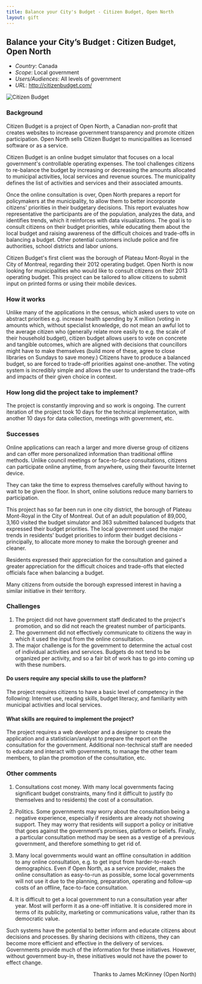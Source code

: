 ```yaml
---
title: Balance your City's Budget - Citizen Budget, Open North
layout: gift
---
```


## Balance your City’s Budget : Citizen Budget, Open North

* *Country*: Canada
* *Scope*: Local government
* *Users/Audiences*: All levels of government
* *URL*: http://citizenbudget.com/

<img alt="Citizen Budget" src="http://farm8.staticflickr.com/7229/7272472996_6013c841d1_o.png" class="screenshot" />

### Background

Citizen Budget is a project of Open North, a Canadian non-profit that creates websites to increase government transparency and promote citizen participation. Open North sells Citizen Budget to municipalities as licensed software or as a service.

Citizen Budget is an online budget simulator that focuses on a local government's controllable operating expenses. The tool challenges citizens to re-balance the budget by increasing or decreasing the amounts allocated to municipal activities, local services and revenue sources. The municipality defines the list of activities and services and their associated amounts.

Once the online consultation is over, Open North prepares a report for policymakers at the municipality,  to allow them to better incorporate citizens' priorities in their budgetary decisions. This report evaluates how representative the participants are of the population, analyzes the data, and identifies trends, which it reinforces with data visualizations.
The goal is to consult citizens on their budget priorities, while educating them about the local budget and raising awareness of the difficult choices and trade-offs in balancing a budget. Other potential customers include police and fire authorities, school districts and labor unions.

Citizen Budget's first client was the borough of Plateau Mont-Royal in the City of Montreal, regarding their 2012 operating budget. Open North is now looking for municipalities who would like to consult citizens on their 2013 operating budget. This project can be tailored to allow citizens to submit input on printed forms or using their mobile devices.

### How it works

Unlike many of the applications in the census, which asked users to vote on abstract priorities e.g. increase health spending by X million (voting in amounts which, without specialist knowledge, do not mean an awful lot to the average citizen who (generally relate more easily to e.g. the scale of their household budget), citizen budget allows users to vote on concrete and tangible outcomes, which are aligned with decisions that councillors might have to make themselves (build more of these, agree to close libraries on Sundays to save money.) Citizens have to produce a balanced budget, so are forced to trade-off priorities against one-another. The voting system is incredibly simple and allows the user to understand the trade-offs and impacts of their given choice in context.

### How long did the project take to implement?

The project is constantly improving and so work is ongoing. The current iteration of the project took 10 days for the technical implementation, with another 10 days for data collection, meetings with government, etc.

### Successes

Online applications can reach a larger and more diverse group of citizens and can offer more personalized information than traditional offline methods. Unlike council meetings or face-to-face consultations, citizens can participate online anytime, from anywhere, using their favourite Internet device.

They can take the time to express themselves carefully without having to wait to be given the floor. In short, online solutions reduce many barriers to participation.

This project has so far been run in one city district, the borough of Plateau Mont-Royal in the City of Montreal. Out of an adult population of 89,000, 3,160 visited the budget simulator and 363 submitted balanced budgets that expressed their budget priorities. The local government used the major trends in residents' budget priorities to inform their budget decisions - principally, to allocate more money to make the borough greener and cleaner.

Residents expressed their appreciation for the consultation and gained a greater appreciation for the difficult choices and trade-offs that elected officials face when balancing a budget.

Many citizens from outside the borough expressed interest in having a similar initiative in their territory.

### Challenges

1. The project did not have government staff dedicated to the project's promotion, and so did not reach the greatest number of participants.
2. The government did not effectively communicate to citizens the way in which it used the input from the online consultation.
3. The major challenge is for the government to determine the actual cost of individual activities and services. Budgets do not tend to be organized per activity, and so a fair bit of work has to go into coming up with these numbers.

#### Do users require any special skills to use the platform?
The project requires citizens to have a basic level of competency in the following: Internet use, reading skills, budget literacy, and familiarity with municipal activities and local services.

#### What skills are required to implement the project?

The project requires a web developer and a designer to create the application and a statistician/analyst to prepare the report on the consultation for the government. Additional non-technical staff are needed to educate and interact with governments, to manage the other team members, to plan the promotion of the consultation, etc.

### Other comments

1. Consultations cost money. With many local governments facing significant budget constraints, many find it difficult to justify (to themselves and to residents) the cost of a consultation.

2. Politics. Some governments may worry about the consultation being a negative experience, especially if residents are already not showing support. They may worry that residents will support a policy or initiative that goes against the government’s promises, platform or beliefs. Finally, a particular consultation method may be seen as a vestige of a previous government, and therefore something to get rid of.

3. Many local governments would want an offline consultation in addition to any online consultation, e.g. to get input from harder-to-reach demographics. Even if Open North, as a service provider, makes the online consultation as easy-to-run as possible, some local governments will not use it due to the planning, preparation, operating and follow-up costs of an offline, face-to-face consultation.

4. It is difficult to get a local government to run a consultation year after year. Most will perform it as a one-off initiative. It is considered more in terms of its publicity, marketing or communications value, rather than its democratic value.

Such systems have the potential to better inform and educate citizens about decisions and processes. By sharing decisions with citizens, they can become more efficient and effective in the delivery of services. Governments provide much of the information for these initiatives. However, without government buy-in, these initiatives would not have the power to effect change.

<p style="text-align: right">Thanks to James McKinney (Open North)</p>
